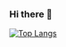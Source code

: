 ### Hi there 👋



[![Top Langs](https://github-readme-stats-clone-phi.vercel.app/api/top-langs/?username=reckyy
)](https://github.com/anuraghazra/github-readme-stats)
